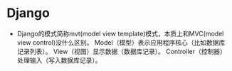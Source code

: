 # Django
- Django的模式简称mvt(model view template)模式，本质上和MVC(model view control)没什么区别。
    Model（模型）表示应用程序核心（比如数据库记录列表）。
    View（视图）显示数据（数据库记录）。
    Controller（控制器）处理输入（写入数据库记录）。
